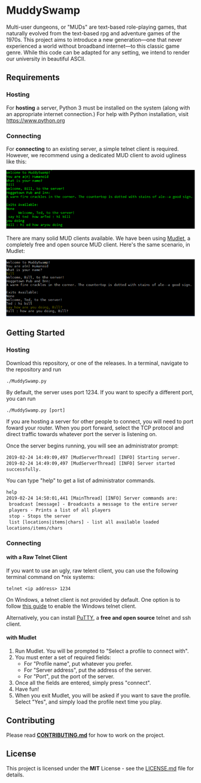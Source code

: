 ﻿# MuddySwamp

Multi-user dungeons, or "MUDs" are text-based role-playing games, that naturally evolved from the text-based rpg and adventure games of the 1970s. This project aims to introduce a new generation—one that never experienced a world without broadband internet—to this classic game genre. While this code can be adapted for any setting, we intend to render our university in beautiful ASCII. 

## Requirements

### Hosting
For **hosting** a server, Python 3 must be installed on the system (along with an appropriate internet connection.) For help with Python installation, visit <https://www.python.org>

### Connecting
For **connecting** to an existing server, a simple telnet client is required. However, we recommend using a dedicated MUD client to avoid ugliness like this:

![raw_telnet.png](images/raw_telnet.png)

There are many solid MUD clients available. 
We have been using [Mudlet](https://github.com/Mudlet/Mudlet), a completely free and open source MUD client.
Here's the same scenario, in Mudlet:

![mudlet_client.png](images/mudlet_client.png)

## Getting Started
### Hosting

Download this repository, or one of the releases. In a terminal, navigate to the repository and run

```
./MuddySwamp.py
```

By default, the server uses port 1234. If you want to specify a different port, you can run

```
./MuddySwamp.py [port]
```

If you are hosting a server for other people to connect, you will need to port foward your router. When you port forward, select the TCP protocol and direct traffic towards whatever port the server is listening on. 

Once the server begins running, you will see an administrator prompt:

```
2019-02-24 14:49:09,497 [MudServerThread] [INFO] Starting server.
2019-02-24 14:49:09,497 [MudServerThread] [INFO] Server started successfully.
```

You can type "help" to get a list of administrator commands.

```
help
2019-02-24 14:50:01,441 [MainThread] [INFO] Server commands are:
 broadcast [message] - Broadcasts a message to the entire server
 players - Prints a list of all players
 stop - Stops the server
 list [locations|items|chars] - list all available loaded locations/items/chars
```

### Connecting

#### with a Raw Telnet Client

If you want to use an ugly, raw telent client, you can use the following terminal command on *nix systems:

```
telnet <ip address> 1234
```

On Windows, a telnet client is not provided by default. One option is to follow [this guide](http://technet.microsoft.com/en-us/library/cc771275%28v=ws.10%29.aspx)
to enable the Windows telnet client.

Alternatively, you can install [PuTTY](https://putty.org/), a **free and open source** telnet and ssh client. 

#### with Mudlet
1. Run Mudlet. You will be prompted to "Select a profile to connect with". 
2. You must enter a set of required fields:
    - For "Profile name", put whatever you prefer.
    - For "Server address", put the address of the server.
    - For "Port", put the port of the server.
3. Once all the fields are entered, simply press "connect". 
4. Have fun!
5. When you exit Mudlet, you will be asked if you want to save the profile. Select "Yes", and simply load the profile next time you play.

## Contributing

Please read **[CONTRIBUTING.md](CONTRIBUTING.md)** for how to work on the project.

## License

This project is licensed under the **MIT** License - see the [LICENSE.md](LICENSE.md) file for details.
